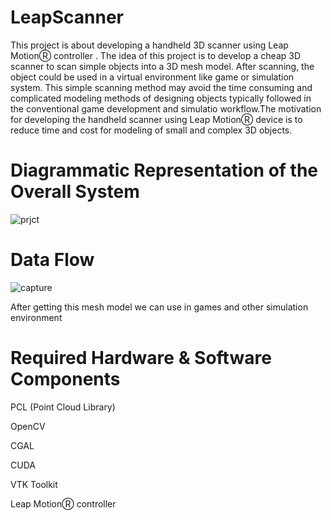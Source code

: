 # LeapScanner
This project is about developing a handheld 3D scanner using Leap MotionⓇ  controller . The idea of this project is to develop a cheap 3D scanner to scan simple objects into a 3D mesh model. After scanning, the object could be used in a virtual environment like game or simulation system. This simple scanning method may avoid the time consuming and complicated modeling methods of designing objects typically followed in the conventional game development and simulatio workflow.The motivation for developing the handheld scanner using Leap MotionⓇ device is to reduce time and cost for modeling of small and complex 3D objects.
# Diagrammatic Representation of the Overall System
![prjct](https://cloud.githubusercontent.com/assets/10797726/17104468/73b6384e-529c-11e6-8f8c-c0395500df7e.PNG)
# Data Flow
![capture](https://cloud.githubusercontent.com/assets/10797726/17104708/7e729fd8-529d-11e6-98ef-81607098cf50.PNG)

After getting this mesh model we can use in games and other simulation environment

# Required Hardware & Software Components
PCL (Point Cloud Library)

OpenCV

CGAL

CUDA

VTK Toolkit

Leap MotionⓇ controller 

